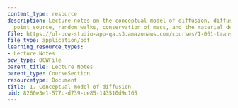 ```yaml
---
content_type: resource
description: Lecture notes on the conceptual model of diffusion, diffusion from a
  point source, random walks, conservation of mass, and the material derivative.
file: https://ol-ocw-studio-app-qa.s3.amazonaws.com/courses/1-061-transport-processes-in-the-environment-fall-2008/8260e3e1577cd739ce85143510d9c165_lec_01.pdf
file_type: application/pdf
learning_resource_types:
- Lecture Notes
ocw_type: OCWFile
parent_title: Lecture Notes
parent_type: CourseSection
resourcetype: Document
title: 1. Conceptual model of diffusion
uid: 8260e3e1-577c-d739-ce85-143510d9c165
---
```

